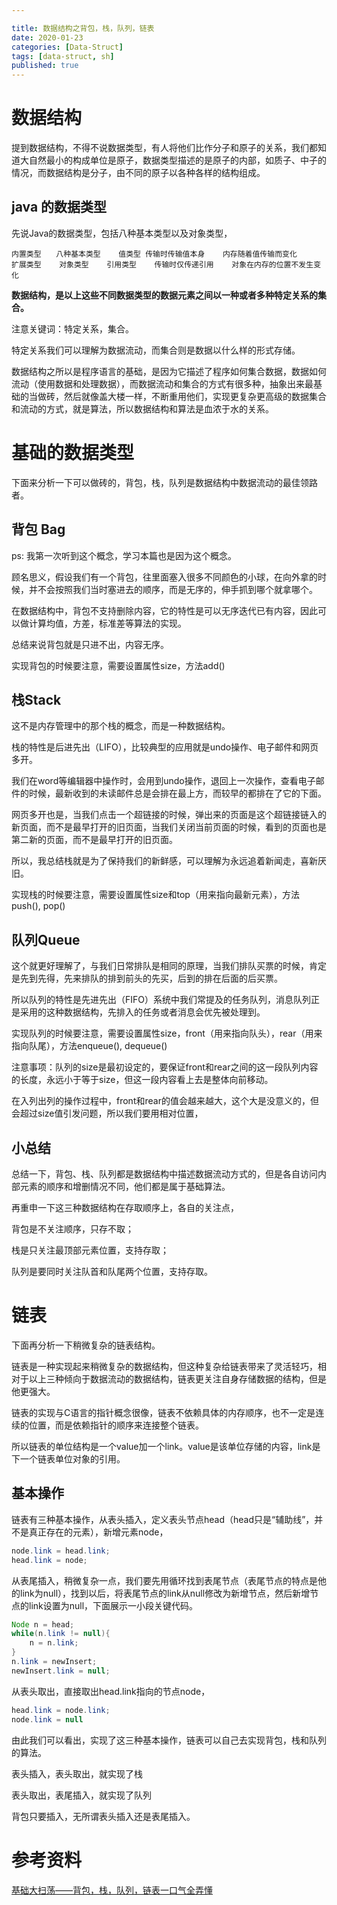 ```yaml
---

title: 数据结构之背包，栈，队列，链表
date: 2020-01-23
categories: [Data-Struct]
tags: [data-struct, sh]
published: true
---
```


# 数据结构

提到数据结构，不得不说数据类型，有人将他们比作分子和原子的关系，我们都知道大自然最小的构成单位是原子，数据类型描述的是原子的内部，如质子、中子的情况，而数据结构是分子，由不同的原子以各种各样的结构组成。

## java 的数据类型

先说Java的数据类型，包括八种基本类型以及对象类型，

```
内置类型　　八种基本类型	值类型	传输时传输值本身	内存随着值传输而变化
扩展类型	对象类型	引用类型	传输时仅传递引用	对象在内存的位置不发生变化
```

**数据结构，是以上这些不同数据类型的数据元素之间以一种或者多种特定关系的集合。**

注意关键词：特定关系，集合。

特定关系我们可以理解为数据流动，而集合则是数据以什么样的形式存储。

数据结构之所以是程序语言的基础，是因为它描述了程序如何集合数据，数据如何流动（使用数据和处理数据），而数据流动和集合的方式有很多种，抽象出来最基础的当做砖，然后就像盖大楼一样，不断重用他们，实现更复杂更高级的数据集合和流动的方式，就是算法，所以数据结构和算法是血浓于水的关系。


# 基础的数据类型

下面来分析一下可以做砖的，背包，栈，队列是数据结构中数据流动的最佳领路者。

## 背包 Bag

ps: 我第一次听到这个概念，学习本篇也是因为这个概念。

顾名思义，假设我们有一个背包，往里面塞入很多不同颜色的小球，在向外拿的时候，并不会按照我们当时塞进去的顺序，而是无序的，伸手抓到哪个就拿哪个。

在数据结构中，背包不支持删除内容，它的特性是可以无序迭代已有内容，因此可以做计算均值，方差，标准差等算法的实现。

总结来说背包就是只进不出，内容无序。

实现背包的时候要注意，需要设置属性size，方法add()

## 栈Stack

这不是内存管理中的那个栈的概念，而是一种数据结构。

栈的特性是后进先出（LIFO），比较典型的应用就是undo操作、电子邮件和网页多开。

我们在word等编辑器中操作时，会用到undo操作，退回上一次操作，查看电子邮件的时候，最新收到的未读邮件总是会排在最上方，而较早的都排在了它的下面。

网页多开也是，当我们点击一个超链接的时候，弹出来的页面是这个超链接链入的新页面，而不是最早打开的旧页面，当我们关闭当前页面的时候，看到的页面也是第二新的页面，而不是最早打开的旧页面。

所以，我总结栈就是为了保持我们的新鲜感，可以理解为永远追着新闻走，喜新厌旧。

实现栈的时候要注意，需要设置属性size和top（用来指向最新元素），方法push(), pop()

## 队列Queue

这个就更好理解了，与我们日常排队是相同的原理，当我们排队买票的时候，肯定是先到先得，先来排队的排到前头的先买，后到的排在后面的后买票。

所以队列的特性是先进先出（FIFO）系统中我们常提及的任务队列，消息队列正是采用的这种数据结构，先排入的任务或者消息会优先被处理到。

实现队列的时候要注意，需要设置属性size，front（用来指向队头），rear（用来指向队尾），方法enqueue(), dequeue()

注意事项：队列的size是最初设定的，要保证front和rear之间的这一段队列内容的长度，永远小于等于size，但这一段内容看上去是整体向前移动。

在入列出列的操作过程中，front和rear的值会越来越大，这个大是没意义的，但会超过size值引发问题，所以我们要用相对位置，

## 小总结

总结一下，背包、栈、队列都是数据结构中描述数据流动方式的，但是各自访问内部元素的顺序和增删情况不同，他们都是属于基础算法。

再重申一下这三种数据结构在存取顺序上，各自的关注点，

背包是不关注顺序，只存不取；

栈是只关注最顶部元素位置，支持存取；

队列是要同时关注队首和队尾两个位置，支持存取。

# 链表

下面再分析一下稍微复杂的链表结构。

链表是一种实现起来稍微复杂的数据结构，但这种复杂给链表带来了灵活轻巧，相对于以上三种倾向于数据流动的数据结构，链表更关注自身存储数据的结构，但是他更强大。

链表的实现与C语言的指针概念很像，链表不依赖具体的内存顺序，也不一定是连续的位置，而是依赖指针的顺序来连接整个链表。

所以链表的单位结构是一个value加一个link。value是该单位存储的内容，link是下一个链表单位对象的引用。

## 基本操作

链表有三种基本操作，从表头插入，定义表头节点head（head只是“辅助线”，并不是真正存在的元素），新增元素node，

```java
node.link = head.link; 
head.link = node;
```

从表尾插入，稍微复杂一点，我们要先用循环找到表尾节点（表尾节点的特点是他的link为null），找到以后，将表尾节点的link从null修改为新增节点，然后新增节点的link设置为null，下面展示一小段关键代码。

```java
Node n = head;
while(n.link != null){
    n = n.link;       
}
n.link = newInsert;
newInsert.link = null;
```

从表头取出，直接取出head.link指向的节点node，

```java
head.link = node.link; 
node.link = null
```

由此我们可以看出，实现了这三种基本操作，链表可以自己去实现背包，栈和队列的算法。

表头插入，表头取出，就实现了栈

表头取出，表尾插入，就实现了队列

背包只要插入，无所谓表头插入还是表尾插入。

# 参考资料

[基础大扫荡——背包，栈，队列，链表一口气全弄懂](https://www.cnblogs.com/Evsward/p/bag.html)

